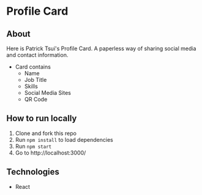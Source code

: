 # Profile Card

## About

Here is Patrick Tsui's Profile Card. A paperless way of sharing social media and contact information.

- Card contains
  - Name
  - Job Title
  - Skills
  - Social Media Sites
  - QR Code

## How to run locally

1. Clone and fork this repo
2. Run `npm install` to load dependencies
3. Run `npm start`
4. Go to http://localhost:3000/

## Technologies

- React
